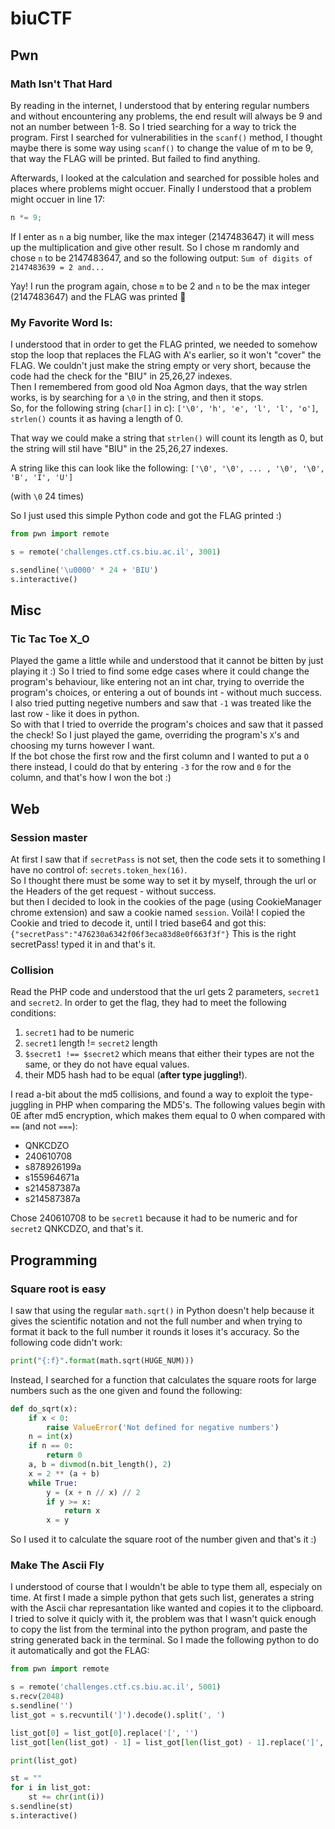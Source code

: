 # biuCTF
## Pwn

### Math Isn't That Hard
By reading in the internet, I understood that by entering regular numbers and without encountering any problems, the end result will always be 9 and not an number between 1-8.
So I tried searching for a way to trick the program. First I searched for vulnerabilities in the `scanf()` method, I thought maybe there is some way using `scanf()` to change the value of m to be 9, that way the FLAG will be printed. But failed to find anything.

Afterwards, I looked at the calculation and searched for possible holes and places where problems might occuer.
Finally I understood that a problem might occuer in line 17:
```c
n *= 9;
```
If I enter as `n` a big number, like the max integer (2147483647) it will mess up the multiplication and give other result.
So I chose m randomly and chose `n` to be 2147483647, and so the following output:
```Sum of digits of 2147483639 = 2 and...```

Yay! I run the program again, chose `m` to be 2 and `n` to be the max integer (2147483647) and the FLAG was printed 🙂

### My Favorite Word Is:
I understood that in order to get the FLAG printed, we needed to somehow stop the loop that replaces the FLAG with A's earlier, so it won't "cover" the FLAG.
We couldn't just make the string empty or very short, because the code had the check for the "BIU" in 25,26,27 indexes.\
Then I remembered from good old Noa Agmon days, that the way strlen works, is by searching for a `\0` in the string, and then it stops.\
So, for the following string (`char[]` in c):
`['\0', 'h', 'e', 'l', 'l', 'o']`, `strlen()` counts it as having a length of 0.

That way we could make a string that `strlen()` will count its length as 0, but the string will stil have "BIU" in the 25,26,27 indexes.

A string like this can look like the following:
`['\0', '\0', ... , '\0', '\0', 'B', 'I', 'U']`

(with `\0` 24 times)

So I just used this simple Python code and got the FLAG printed :)

```python
from pwn import remote

s = remote('challenges.ctf.cs.biu.ac.il', 3001)

s.sendline('\u0000' * 24 + 'BIU')
s.interactive()

```

## Misc

### Tic Tac Toe X_O
Played the game a little while and understood that it cannot be bitten by just playing it :)
So I tried to find some edge cases where it could change the program's behaviour, like entering not an int char, trying to override the program's choices, or entering a out of bounds int - without much success.\
I also tried putting negetive numbers and saw that `-1` was treated like the last row - like it does in python.\
So with that I tried to override the program's choices and saw that it passed the check!
So I just played the game, overriding the program's `X`'s and choosing my turns however I want.\
If the bot chose the first row and the first column and I wanted to put a `O` there instead, I could do that by entering `-3` for the row and `0` for the column, and that's how I won the bot :)


## Web
### Session master
At first I saw that if `secretPass` is not set, then the code sets it to something I have no control of: `secrets.token_hex(16)`.\
So I thought there must be some way to set it by myself, through the url or the Headers of the get request - without success.\
but then I decided to look in the cookies of the page (using CookieManager chrome extension) and saw a cookie named `session`. Voilà!
I copied the Cookie and tried to decode it, until I tried base64 and got this:
`{"secretPass":"476230a6342f06f3eca83d8e0f663f3f"}`
This is the right secretPass! typed it in and that's it.

### Collision
Read the PHP code and understood that the url gets 2 parameters, `secret1` and `secret2`. In order to get the flag, they had to meet the following conditions:
1. `secret1` had to be numeric
2. `secret1` length != `secret2` length
3. `$secret1 !== $secret2` which means that either their types are not the same, or they do not have equal values.
4. their MD5 hash had to be equal (**after type juggling!**).

I read a-bit about the md5 collisions, and found a way to exploit the type-juggling in PHP when comparing the MD5's. 
The following values begin with 0E after md5 encryption, which makes them equal to 0 when compared with `==` (and not `===`):
- QNKCDZO
- 240610708
- s878926199a
- s155964671a
- s214587387a
- s214587387a

Chose 240610708 to be `secret1` because it had to be numeric and for `secret2` QNKCDZO, and that's it.

## Programming
### Square root is easy
I saw that using the regular `math.sqrt()` in Python doesn't help because it gives the scientific notation and not the full number and when trying to format it back to the full number it rounds it loses it's accuracy. So the following code didn't work:
```python
print("{:f}".format(math.sqrt(HUGE_NUM)))
```
Instead, I searched for a function that calculates the square roots for large numbers such as the one given and found the following:
```python
def do_sqrt(x):
    if x < 0:
        raise ValueError('Not defined for negative numbers')
    n = int(x)
    if n == 0:
        return 0
    a, b = divmod(n.bit_length(), 2)
    x = 2 ** (a + b)
    while True:
        y = (x + n // x) // 2
        if y >= x:
            return x
        x = y
```
So I used it to calculate the square root of the number given and that's it :)

### Make The Ascii Fly
I understood of course that I wouldn't be able to type them all, especialy on time. At first I made a simple python that gets such list, generates a string with the Ascii char represantation like wanted and copies it to the clipboard.\
I tried to solve it quicly with it, the problem was that I wasn't quick enough to copy the list from the terminal into the python program, and paste the string generated back in the terminal.
So I made the following python to do it automatically and got the FLAG:
```python
from pwn import remote

s = remote('challenges.ctf.cs.biu.ac.il', 5001)
s.recv(2048)
s.sendline('')
list_got = s.recvuntil(']').decode().split(', ')

list_got[0] = list_got[0].replace('[', '')
list_got[len(list_got) - 1] = list_got[len(list_got) - 1].replace(']', '')

print(list_got)

st = ""
for i in list_got:
    st += chr(int(i))
s.sendline(st)
s.interactive()
```
